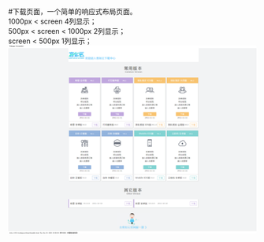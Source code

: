 #下载页面，一个简单的响应式布局页面。<br>
1000px < screen         4列显示；<br>
500px < screen < 1000px 2列显示；<br>
screen < 500px          1列显示；<br>
<img src="page-view.png">
